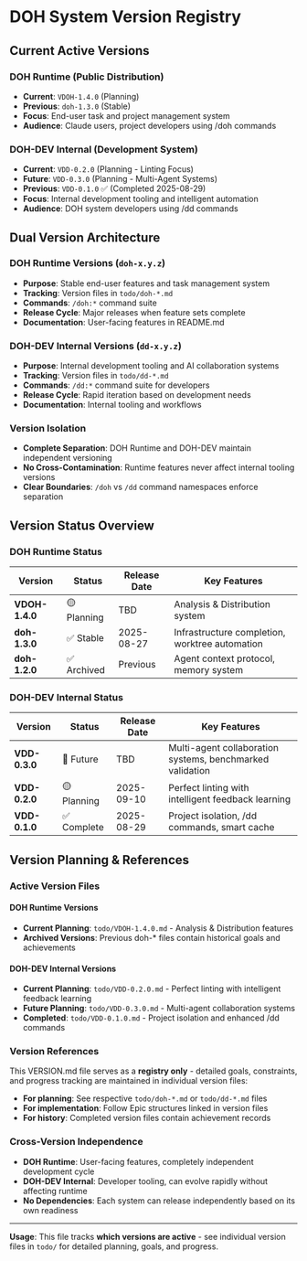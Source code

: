 # DOH System Version Registry

## Current Active Versions

### DOH Runtime (Public Distribution)

- **Current**: `VDOH-1.4.0` (Planning)
- **Previous**: `doh-1.3.0` (Stable)
- **Focus**: End-user task and project management system
- **Audience**: Claude users, project developers using /doh commands

### DOH-DEV Internal (Development System)

- **Current**: `VDD-0.2.0` (Planning - Linting Focus)
- **Future**: `VDD-0.3.0` (Planning - Multi-Agent Systems)
- **Previous**: `VDD-0.1.0` ✅ (Completed 2025-08-29)
- **Focus**: Internal development tooling and intelligent automation
- **Audience**: DOH system developers using /dd commands

## Dual Version Architecture

### DOH Runtime Versions (`doh-x.y.z`)

- **Purpose**: Stable end-user features and task management system
- **Tracking**: Version files in `todo/doh-*.md`
- **Commands**: `/doh:*` command suite
- **Release Cycle**: Major releases when feature sets complete
- **Documentation**: User-facing features in README.md

### DOH-DEV Internal Versions (`dd-x.y.z`)

- **Purpose**: Internal development tooling and AI collaboration systems
- **Tracking**: Version files in `todo/dd-*.md`
- **Commands**: `/dd:*` command suite for developers
- **Release Cycle**: Rapid iteration based on development needs
- **Documentation**: Internal tooling and workflows

### Version Isolation

- **Complete Separation**: DOH Runtime and DOH-DEV maintain independent versioning
- **No Cross-Contamination**: Runtime features never affect internal tooling versions
- **Clear Boundaries**: `/doh` vs `/dd` command namespaces enforce separation

## Version Status Overview

### DOH Runtime Status

| Version        | Status      | Release Date | Key Features                                   |
| -------------- | ----------- | ------------ | ---------------------------------------------- |
| **VDOH-1.4.0** | 🟡 Planning | TBD          | Analysis & Distribution system                 |
| **doh-1.3.0**  | ✅ Stable   | 2025-08-27   | Infrastructure completion, worktree automation |
| **doh-1.2.0**  | ✅ Archived | Previous     | Agent context protocol, memory system          |

### DOH-DEV Internal Status

| Version       | Status      | Release Date | Key Features                                              |
| ------------- | ----------- | ------------ | --------------------------------------------------------- |
| **VDD-0.3.0** | 🔮 Future   | TBD          | Multi-agent collaboration systems, benchmarked validation |
| **VDD-0.2.0** | 🟡 Planning | 2025-09-10   | Perfect linting with intelligent feedback learning        |
| **VDD-0.1.0** | ✅ Complete | 2025-08-29   | Project isolation, /dd commands, smart cache              |

## Version Planning & References

### Active Version Files

#### DOH Runtime Versions

- **Current Planning**: `todo/VDOH-1.4.0.md` - Analysis & Distribution features
- **Archived Versions**: Previous doh-\* files contain historical goals and achievements

#### DOH-DEV Internal Versions

- **Current Planning**: `todo/VDD-0.2.0.md` - Perfect linting with intelligent feedback learning
- **Future Planning**: `todo/VDD-0.3.0.md` - Multi-agent collaboration systems
- **Completed**: `todo/VDD-0.1.0.md` - Project isolation and enhanced /dd commands

### Version References

This VERSION.md file serves as a **registry only** - detailed goals, constraints, and progress tracking are maintained
in individual version files:

- **For planning**: See respective `todo/doh-*.md` or `todo/dd-*.md` files
- **For implementation**: Follow Epic structures linked in version files
- **For history**: Completed version files contain achievement records

### Cross-Version Independence

- **DOH Runtime**: User-facing features, completely independent development cycle
- **DOH-DEV Internal**: Developer tooling, can evolve rapidly without affecting runtime
- **No Dependencies**: Each system can release independently based on its own readiness

---

**Usage**: This file tracks **which versions are active** - see individual version files in `todo/` for detailed
planning, goals, and progress.
